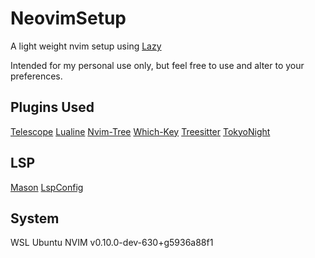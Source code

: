 # NeovimSetup

A light weight nvim setup using [Lazy](https://github.com/folke/lazy.nvim)

Intended for my personal use only, but feel free to use and alter to your preferences.

## Plugins Used
[Telescope](https://github.com/nvim-telescope/telescope.nvim)
[Lualine](https://github.com/nvim-lualine/lualine.nvim)
[Nvim-Tree](https://github.com/nvim-tree/nvim-tree.lua)
[Which-Key](https://github.com/folke/which-key.nvim)
[Treesitter](https://github.com/nvim-treesitter/nvim-treesitter)
[TokyoNight](https://github.com/folke/tokyonight.nvim")

## LSP
[Mason](https://github.com/williamboman/mason.nvim)
[LspConfig](https://github.com/williamboman/mason-lspconfig.nvim)

## System
WSL Ubuntu 
NVIM v0.10.0-dev-630+g5936a88f1
